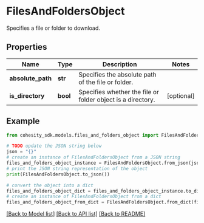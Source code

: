 # FilesAndFoldersObject

Specifies a file or folder to download.

## Properties

Name | Type | Description | Notes
------------ | ------------- | ------------- | -------------
**absolute_path** | **str** | Specifies the absolute path of the file or folder. | 
**is_directory** | **bool** | Specifies whether the file or folder object is a directory. | [optional] 

## Example

```python
from cohesity_sdk.models.files_and_folders_object import FilesAndFoldersObject

# TODO update the JSON string below
json = "{}"
# create an instance of FilesAndFoldersObject from a JSON string
files_and_folders_object_instance = FilesAndFoldersObject.from_json(json)
# print the JSON string representation of the object
print(FilesAndFoldersObject.to_json())

# convert the object into a dict
files_and_folders_object_dict = files_and_folders_object_instance.to_dict()
# create an instance of FilesAndFoldersObject from a dict
files_and_folders_object_from_dict = FilesAndFoldersObject.from_dict(files_and_folders_object_dict)
```
[[Back to Model list]](../README.md#documentation-for-models) [[Back to API list]](../README.md#documentation-for-api-endpoints) [[Back to README]](../README.md)


